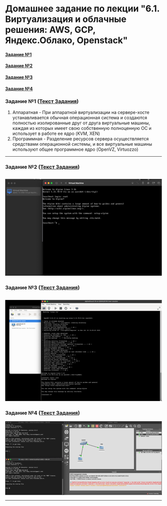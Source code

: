 # Домашнее задание по лекции "6.1. Виртуализация и облачные решения: AWS, GCP, Яндекс.Облако, Openstack"

#### [Задание №1](#задание-1-текст-задания)
#### [Задание №2](#задание-2-текст-задания)
#### [Задание №3](#задание-3-текст-задания)
#### [Задание №4](#задание-4-текст-задания)

### Задание №1 ([Текст Задания](https://github.com/netology-code/sdvps-homeworks/blob/main/6-02.md#%D0%B7%D0%B0%D0%B4%D0%B0%D0%BD%D0%B8%D0%B5-1))
1. Аппаратная - При аппаратной виртуализации на сервере-хосте устанавливается обычная операционная система и создаются 
полностью изолированные друг от друга виртуальные машины, каждая из которых имеет свою собственную полноценную ОС и 
использует в работе ее ядро (KVM, XEN)
2. Программная - Разделение ресурсов сервера осуществляется средствами операционной системы, и все виртуальные машины 
используют общее программное ядро (OpenVZ, Virtuozzo)
---

### Задание №2 ([Текст Задания](https://github.com/netology-code/sdvps-homeworks/blob/main/6-02.md#%D0%B7%D0%B0%D0%B4%D0%B0%D0%BD%D0%B8%D0%B5-2))
![](assets/images/hw-30/hw-30-2.png)
---

### Задание №3 ([Текст Задания](https://github.com/netology-code/sdvps-homeworks/blob/main/6-02.md#%D0%B7%D0%B0%D0%B4%D0%B0%D0%BD%D0%B8%D0%B5-3))
![](assets/images/hw-30/hw-30-3.png)
---

### Задание №4 ([Текст Задания](https://github.com/netology-code/sdvps-homeworks/blob/main/6-02.md#%D0%B7%D0%B0%D0%B4%D0%B0%D0%BD%D0%B8%D0%B5-4))
![](assets/images/hw-30/hw-30-4.png)

---
